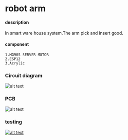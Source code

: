 # robot arm


#### **description**
In smart ware house system.The arm pick and insert good.  

#### **component**
    1.MG90S SERVER MOTOR
    2.ESP12
    3.Acrylic
    
   
### **Circuit diagram**   

 ![alt text](https://github.com/cepdnaclk/e16-3yp-smart-pharmaceutical-warehousing/blob/main/Hardware/Arm/circuit%20diagram/Schematic_emb_3y_project_2020-11-04_04-20-50.png?raw=true)

### **PCB**

 ![alt text](https://github.com/cepdnaclk/e16-3yp-smart-pharmaceutical-warehousing/blob/main/Hardware/Arm/circuit%20diagram/PCB_PCB_2020-11-04_03-30-44_2020-11-04_06-34-09.png?raw=true)

### **testing**

[![alt text](https://github.com/cepdnaclk/e16-3yp-smart-pharmaceutical-warehousing/blob/main/Hardware/Arm/testing/gripper/20201105_095757.jpg?raw=true)](https://youtu.be/aFNMJLarVNU)